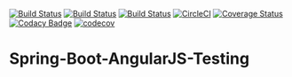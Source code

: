 [![Build Status](https://travis-ci.org/ArunaChinnathambi/Spring-Boot-AngularJS-Testing.svg?branch=master)](https://travis-ci.org/ArunaChinnathambi/Spring-Boot-AngularJS-Testing)
[![Build Status](https://semaphoreci.com/api/v1/arunachinnathambi/spring-boot-angularjs-testing/branches/master/badge.svg)](https://semaphoreci.com/arunachinnathambi/spring-boot-angularjs-testing)
[![Build Status](https://semaphoreci.com/api/v1/arunachinnathambi/spring-boot-angularjs-testing/branches/master/shields_badge.svg)](https://semaphoreci.com/arunachinnathambi/spring-boot-angularjs-testing)
[![CircleCI](https://circleci.com/gh/ArunaChinnathambi/Spring-Boot-AngularJS-Testing/tree/master.svg?style=svg)](https://circleci.com/gh/ArunaChinnathambi/Spring-Boot-AngularJS-Testing/tree/master)
[![Coverage Status](https://coveralls.io/repos/github/ArunaChinnathambi/Spring-Boot-AngularJS-Testing/badge.svg?branch=master)](https://coveralls.io/github/ArunaChinnathambi/Spring-Boot-AngularJS-Testing?branch=master)
[![Codacy Badge](https://api.codacy.com/project/badge/Grade/f4bc94155d874dc5b212f48e279d7896)](https://www.codacy.com/app/ArunaChinnathambi/Spring-Boot-AngularJS-Testing?utm_source=github.com&amp;utm_medium=referral&amp;utm_content=ArunaChinnathambi/Spring-Boot-AngularJS-Testing&amp;utm_campaign=Badge_Grade)
[![codecov](https://codecov.io/gh/ArunaChinnathambi/Spring-Boot-AngularJS-Testing/branch/master/graph/badge.svg)](https://codecov.io/gh/ArunaChinnathambi/Spring-Boot-AngularJS-Testing)

# Spring-Boot-AngularJS-Testing

